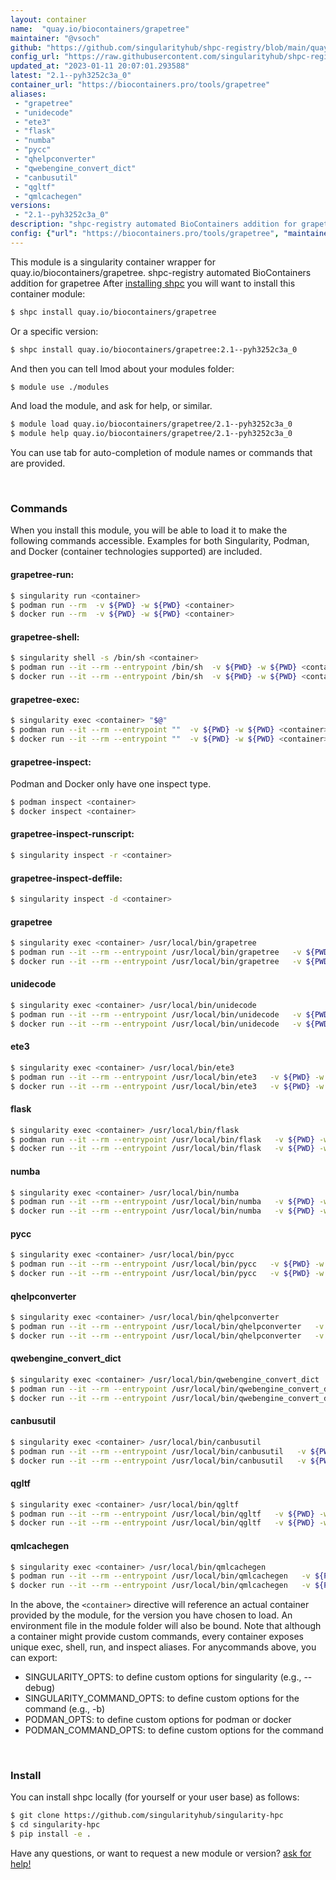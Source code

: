 ```yaml
---
layout: container
name:  "quay.io/biocontainers/grapetree"
maintainer: "@vsoch"
github: "https://github.com/singularityhub/shpc-registry/blob/main/quay.io/biocontainers/grapetree/container.yaml"
config_url: "https://raw.githubusercontent.com/singularityhub/shpc-registry/main/quay.io/biocontainers/grapetree/container.yaml"
updated_at: "2023-01-11 20:07:01.293588"
latest: "2.1--pyh3252c3a_0"
container_url: "https://biocontainers.pro/tools/grapetree"
aliases:
 - "grapetree"
 - "unidecode"
 - "ete3"
 - "flask"
 - "numba"
 - "pycc"
 - "qhelpconverter"
 - "qwebengine_convert_dict"
 - "canbusutil"
 - "qgltf"
 - "qmlcachegen"
versions:
 - "2.1--pyh3252c3a_0"
description: "shpc-registry automated BioContainers addition for grapetree"
config: {"url": "https://biocontainers.pro/tools/grapetree", "maintainer": "@vsoch", "description": "shpc-registry automated BioContainers addition for grapetree", "latest": {"2.1--pyh3252c3a_0": "sha256:fa040abbeb646bb2576536ccaec8b88683509c4e45842f81b954e27ac91e4a83"}, "tags": {"2.1--pyh3252c3a_0": "sha256:fa040abbeb646bb2576536ccaec8b88683509c4e45842f81b954e27ac91e4a83"}, "docker": "quay.io/biocontainers/grapetree", "aliases": {"grapetree": "/usr/local/bin/grapetree", "unidecode": "/usr/local/bin/unidecode", "ete3": "/usr/local/bin/ete3", "flask": "/usr/local/bin/flask", "numba": "/usr/local/bin/numba", "pycc": "/usr/local/bin/pycc", "qhelpconverter": "/usr/local/bin/qhelpconverter", "qwebengine_convert_dict": "/usr/local/bin/qwebengine_convert_dict", "canbusutil": "/usr/local/bin/canbusutil", "qgltf": "/usr/local/bin/qgltf", "qmlcachegen": "/usr/local/bin/qmlcachegen"}}
---
```


This module is a singularity container wrapper for quay.io/biocontainers/grapetree.
shpc-registry automated BioContainers addition for grapetree
After [installing shpc](#install) you will want to install this container module:


```bash
$ shpc install quay.io/biocontainers/grapetree
```

Or a specific version:

```bash
$ shpc install quay.io/biocontainers/grapetree:2.1--pyh3252c3a_0
```

And then you can tell lmod about your modules folder:

```bash
$ module use ./modules
```

And load the module, and ask for help, or similar.

```bash
$ module load quay.io/biocontainers/grapetree/2.1--pyh3252c3a_0
$ module help quay.io/biocontainers/grapetree/2.1--pyh3252c3a_0
```

You can use tab for auto-completion of module names or commands that are provided.

<br>

### Commands

When you install this module, you will be able to load it to make the following commands accessible.
Examples for both Singularity, Podman, and Docker (container technologies supported) are included.

#### grapetree-run:

```bash
$ singularity run <container>
$ podman run --rm  -v ${PWD} -w ${PWD} <container>
$ docker run --rm  -v ${PWD} -w ${PWD} <container>
```

#### grapetree-shell:

```bash
$ singularity shell -s /bin/sh <container>
$ podman run --it --rm --entrypoint /bin/sh  -v ${PWD} -w ${PWD} <container>
$ docker run --it --rm --entrypoint /bin/sh  -v ${PWD} -w ${PWD} <container>
```

#### grapetree-exec:

```bash
$ singularity exec <container> "$@"
$ podman run --it --rm --entrypoint ""  -v ${PWD} -w ${PWD} <container> "$@"
$ docker run --it --rm --entrypoint ""  -v ${PWD} -w ${PWD} <container> "$@"
```

#### grapetree-inspect:

Podman and Docker only have one inspect type.

```bash
$ podman inspect <container>
$ docker inspect <container>
```

#### grapetree-inspect-runscript:

```bash
$ singularity inspect -r <container>
```

#### grapetree-inspect-deffile:

```bash
$ singularity inspect -d <container>
```


#### grapetree

```bash
$ singularity exec <container> /usr/local/bin/grapetree
$ podman run --it --rm --entrypoint /usr/local/bin/grapetree   -v ${PWD} -w ${PWD} <container> -c " $@"
$ docker run --it --rm --entrypoint /usr/local/bin/grapetree   -v ${PWD} -w ${PWD} <container> -c " $@"
```


#### unidecode

```bash
$ singularity exec <container> /usr/local/bin/unidecode
$ podman run --it --rm --entrypoint /usr/local/bin/unidecode   -v ${PWD} -w ${PWD} <container> -c " $@"
$ docker run --it --rm --entrypoint /usr/local/bin/unidecode   -v ${PWD} -w ${PWD} <container> -c " $@"
```


#### ete3

```bash
$ singularity exec <container> /usr/local/bin/ete3
$ podman run --it --rm --entrypoint /usr/local/bin/ete3   -v ${PWD} -w ${PWD} <container> -c " $@"
$ docker run --it --rm --entrypoint /usr/local/bin/ete3   -v ${PWD} -w ${PWD} <container> -c " $@"
```


#### flask

```bash
$ singularity exec <container> /usr/local/bin/flask
$ podman run --it --rm --entrypoint /usr/local/bin/flask   -v ${PWD} -w ${PWD} <container> -c " $@"
$ docker run --it --rm --entrypoint /usr/local/bin/flask   -v ${PWD} -w ${PWD} <container> -c " $@"
```


#### numba

```bash
$ singularity exec <container> /usr/local/bin/numba
$ podman run --it --rm --entrypoint /usr/local/bin/numba   -v ${PWD} -w ${PWD} <container> -c " $@"
$ docker run --it --rm --entrypoint /usr/local/bin/numba   -v ${PWD} -w ${PWD} <container> -c " $@"
```


#### pycc

```bash
$ singularity exec <container> /usr/local/bin/pycc
$ podman run --it --rm --entrypoint /usr/local/bin/pycc   -v ${PWD} -w ${PWD} <container> -c " $@"
$ docker run --it --rm --entrypoint /usr/local/bin/pycc   -v ${PWD} -w ${PWD} <container> -c " $@"
```


#### qhelpconverter

```bash
$ singularity exec <container> /usr/local/bin/qhelpconverter
$ podman run --it --rm --entrypoint /usr/local/bin/qhelpconverter   -v ${PWD} -w ${PWD} <container> -c " $@"
$ docker run --it --rm --entrypoint /usr/local/bin/qhelpconverter   -v ${PWD} -w ${PWD} <container> -c " $@"
```


#### qwebengine_convert_dict

```bash
$ singularity exec <container> /usr/local/bin/qwebengine_convert_dict
$ podman run --it --rm --entrypoint /usr/local/bin/qwebengine_convert_dict   -v ${PWD} -w ${PWD} <container> -c " $@"
$ docker run --it --rm --entrypoint /usr/local/bin/qwebengine_convert_dict   -v ${PWD} -w ${PWD} <container> -c " $@"
```


#### canbusutil

```bash
$ singularity exec <container> /usr/local/bin/canbusutil
$ podman run --it --rm --entrypoint /usr/local/bin/canbusutil   -v ${PWD} -w ${PWD} <container> -c " $@"
$ docker run --it --rm --entrypoint /usr/local/bin/canbusutil   -v ${PWD} -w ${PWD} <container> -c " $@"
```


#### qgltf

```bash
$ singularity exec <container> /usr/local/bin/qgltf
$ podman run --it --rm --entrypoint /usr/local/bin/qgltf   -v ${PWD} -w ${PWD} <container> -c " $@"
$ docker run --it --rm --entrypoint /usr/local/bin/qgltf   -v ${PWD} -w ${PWD} <container> -c " $@"
```


#### qmlcachegen

```bash
$ singularity exec <container> /usr/local/bin/qmlcachegen
$ podman run --it --rm --entrypoint /usr/local/bin/qmlcachegen   -v ${PWD} -w ${PWD} <container> -c " $@"
$ docker run --it --rm --entrypoint /usr/local/bin/qmlcachegen   -v ${PWD} -w ${PWD} <container> -c " $@"
```



In the above, the `<container>` directive will reference an actual container provided
by the module, for the version you have chosen to load. An environment file in the
module folder will also be bound. Note that although a container
might provide custom commands, every container exposes unique exec, shell, run, and
inspect aliases. For anycommands above, you can export:

 - SINGULARITY_OPTS: to define custom options for singularity (e.g., --debug)
 - SINGULARITY_COMMAND_OPTS: to define custom options for the command (e.g., -b)
 - PODMAN_OPTS: to define custom options for podman or docker
 - PODMAN_COMMAND_OPTS: to define custom options for the command

<br>

### Install

You can install shpc locally (for yourself or your user base) as follows:

```bash
$ git clone https://github.com/singularityhub/singularity-hpc
$ cd singularity-hpc
$ pip install -e .
```

Have any questions, or want to request a new module or version? [ask for help!](https://github.com/singularityhub/singularity-hpc/issues)